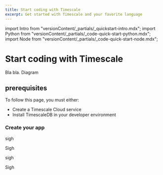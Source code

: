 ```yaml
---
title: Start coding with Timescale
excerpt: Get started with Timescale and your favorite language
---
```


import Intro from "versionContent/_partials/_quickstart-intro.mdx";
import Python from "versionContent/_partials/_code-quick-start-python.mdx";
import Node from "versionContent/_partials/_code-quick-start-node.mdx";

# Start coding with Timescale

<Intro />


Bla bla. Diagram

## prerequisites

To follow this page, you must either:

* Create a Timescale Cloud service
* Install TimescaleDB in your developer environment

### Create your app

<Tabs label="Start Coding">

<Tab title="Python">

<Python />

</Tab>

<Tab title="Node.js">

<Node />

</Tab>

<Tab title="Ruby">

sigh

</Tab>

<Tab title="Go">

Sigh

</Tab>

<Tab title="Java">

sigh

</Tab>

<Tab title=".NET">

Sigh

</Tab>

</Tabs>
